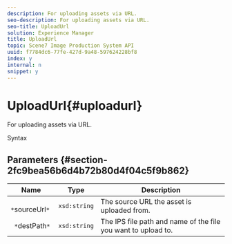```yaml
---
description: For uploading assets via URL.
seo-description: For uploading assets via URL.
seo-title: UploadUrl
solution: Experience Manager
title: UploadUrl
topic: Scene7 Image Production System API
uuid: f7784dc6-77fe-427d-9a48-597624228bf8
index: y
internal: n
snippet: y
---
```


# UploadUrl{#uploadurl}

For uploading assets via URL.

 Syntax 

## Parameters {#section-2fc9bea56b6d4b72b80d4f04c5f9b862}

|  Name  | Type  | Description  |
|---|---|---|
|  ` *`sourceUrl`*`  | `xsd:string`  | The source URL the asset is uploaded from.  |
|  ` *`destPath`*`  | `xsd:string`  | The IPS file path and name of the file you want to upload to.  |

